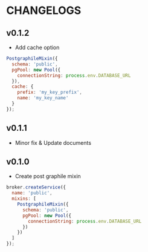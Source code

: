 # CHANGELOGS

## v0.1.2

- Add cache option

```js
PostgraphileMixin({
  schema: 'public',
  pgPool: new Pool({
    connectionString: process.env.DATABASE_URL
  }),
  cache: {
    prefix: 'my_key_prefix',
    name: 'my_key_name'
  }
});
```

## v0.1.1

- Minor fix & Update documents

## v0.1.0

- Create post graphile mixin

```js
broker.createService({
  name: 'public',
  mixins: [
    PostgraphileMixin({
      schema: 'public',
      pgPool: new Pool({
        connectionString: process.env.DATABASE_URL
      })
    })
  ]
});
```
